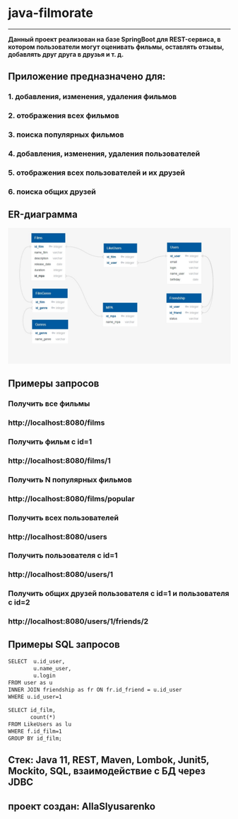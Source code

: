 # java-filmorate
-------------
**Данный проект реализован на базе SpringBoot для REST-сервиса, в котором пользователи могут оценивать фильмы, 
оставлять отзывы, добавлять друг друга в друзья и т. д.**

## Приложение предназначено для:
### 1. добавления, изменения, удаления фильмов
### 2. отображения всех фильмов
### 3. поиска популярных фильмов
### 4. добавления, изменения, удаления пользователей
### 5. отображения всех пользователей и их друзей
### 6. поиска общих друзей

## ER-диаграмма
![ER-диаграмма](src/main/java/ru/yandex/practicum/filmorate/ER_1.jpg)

## Примеры запросов
### Получить все фильмы
### http://localhost:8080/films
### Получить фильм с id=1
### http://localhost:8080/films/1
### Получить N популярных фильмов
### http://localhost:8080/films/popular

### Получить всех пользователей
### http://localhost:8080/users
### Получить пользователя с id=1
### http://localhost:8080/users/1
### Получить общих друзей пользователя с id=1 и пользователя с id=2
### http://localhost:8080/users/1/friends/2

## Примеры SQL запросов
``` 
SELECT  u.id_user,
        u.name_user, 
        u.login
FROM user as u
INNER JOIN friendship as fr ON fr.id_friend = u.id_user
WHERE u.id_user=1
```

```
SELECT id_film,
       count(*)
FROM LikeUsers as lu
WHERE f.id_film=1
GROUP BY id_film;
```
## Стек: Java 11, REST, Maven, Lombok, Junit5, Mockito, SQL, взаимодействие с БД через JDBC
## проект создан: AllaSlyusarenko